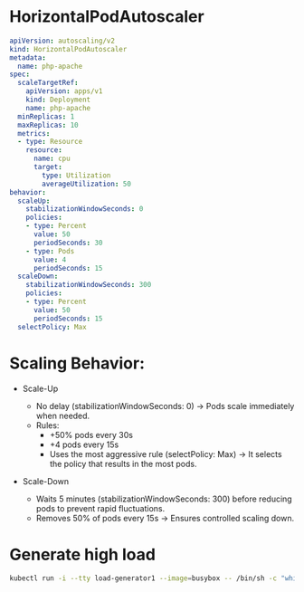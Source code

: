 #  HorizontalPodAutoscaler

```yaml
apiVersion: autoscaling/v2
kind: HorizontalPodAutoscaler
metadata:
  name: php-apache
spec:
  scaleTargetRef:
    apiVersion: apps/v1
    kind: Deployment
    name: php-apache
  minReplicas: 1
  maxReplicas: 10
  metrics:
  - type: Resource
    resource:
      name: cpu
      target:
        type: Utilization
        averageUtilization: 50
behavior:
  scaleUp:
    stabilizationWindowSeconds: 0
    policies:
    - type: Percent
      value: 50
      periodSeconds: 30
    - type: Pods
      value: 4
      periodSeconds: 15
  scaleDown:
    stabilizationWindowSeconds: 300
    policies:
    - type: Percent
      value: 50
      periodSeconds: 15
  selectPolicy: Max
```


# Scaling Behavior:

- Scale-Up
    - No delay (stabilizationWindowSeconds: 0) → Pods scale immediately when needed.
    - Rules:
        - +50% pods every 30s
        - +4 pods every 15s
        - Uses the most aggressive rule (selectPolicy: Max) → It selects the policy that results in the most pods.

- Scale-Down
    - Waits 5 minutes (stabilizationWindowSeconds: 300) before reducing pods to prevent rapid fluctuations.
    - Removes 50% of pods every 15s → Ensures controlled scaling down.

# Generate  high load

```bash
kubectl run -i --tty load-generator1 --image=busybox -- /bin/sh -c "while true; do wget -q -O- http://nginx-service; done"
```